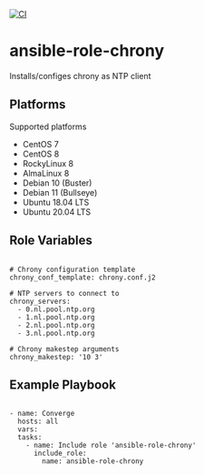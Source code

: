 [![CI](https://github.com/de-it-krachten/ansible-role-chrony/workflows/CI/badge.svg?event=push)](https://github.com/de-it-krachten/ansible-role-chrony/actions?query=workflow%3ACI)


# ansible-role-chrony

Installs/configes chrony as NTP client

Platforms
--------------

Supported platforms

- CentOS 7
- CentOS 8
- RockyLinux 8
- AlmaLinux 8
- Debian 10 (Buster)
- Debian 11 (Bullseye)
- Ubuntu 18.04 LTS
- Ubuntu 20.04 LTS



Role Variables
--------------
<pre><code>
# Chrony configuration template
chrony_conf_template: chrony.conf.j2

# NTP servers to connect to
chrony_servers:
  - 0.nl.pool.ntp.org
  - 1.nl.pool.ntp.org
  - 2.nl.pool.ntp.org
  - 3.nl.pool.ntp.org

# Chrony makestep arguments
chrony_makestep: '10 3'
</pre></code>


Example Playbook
----------------

<pre><code>
- name: Converge
  hosts: all
  vars:
  tasks:
    - name: Include role 'ansible-role-chrony'
      include_role:
        name: ansible-role-chrony
</pre></code>

